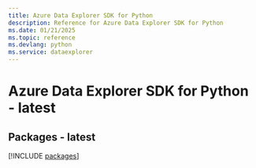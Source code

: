 ```yaml
---
title: Azure Data Explorer SDK for Python
description: Reference for Azure Data Explorer SDK for Python
ms.date: 01/21/2025
ms.topic: reference
ms.devlang: python
ms.service: dataexplorer
---
```

# Azure Data Explorer SDK for Python - latest
## Packages - latest
[!INCLUDE [packages](data-explorer-index.md)]